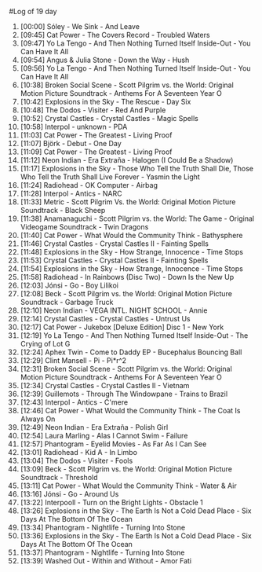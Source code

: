 #Log of 19 day

1. [00:00] Sóley - We Sink - And Leave
1. [09:45] Cat Power - The Covers Record - Troubled Waters
1. [09:47] Yo La Tengo - And Then Nothing Turned Itself Inside-Out - You Can Have It All
1. [09:54] Angus & Julia Stone - Down the Way - Hush
1. [09:56] Yo La Tengo - And Then Nothing Turned Itself Inside-Out - You Can Have It All
1. [10:38] Broken Social Scene - Scott Pilgrim vs. the World: Original Motion Picture Soundtrack - Anthems For A Seventeen Year O
1. [10:42] Explosions in the Sky - The Rescue - Day Six
1. [10:48] The Dodos - Visiter - Red And Purple
1. [10:52] Crystal Castles - Crystal Castles - Magic Spells
1. [10:58] Interpol - unknown - PDA
1. [11:03] Cat Power - The Greatest - Living Proof
1. [11:07] Björk - Debut - One Day
1. [11:09] Cat Power - The Greatest - Living Proof
1. [11:12] Neon Indian - Era Extraña - Halogen (I Could Be a Shadow)
1. [11:17] Explosions in the Sky - Those Who Tell the Truth Shall Die, Those Who Tell the Truth Shall Live Forever - Yasmin the Light
1. [11:24] Radiohead - OK Computer - Airbag
1. [11:28] Interpol - Antics - NARC
1. [11:33] Metric - Scott Pilgrim Vs. the World: Original Motion Picture Soundtrack - Black Sheep
1. [11:38] Anamanaguchi - Scott Pilgrim vs. the World: The Game - Original Videogame Soundtrack - Twin Dragons
1. [11:40] Cat Power - What Would the Community Think - Bathysphere
1. [11:46] Crystal Castles - Crystal Castles II - Fainting Spells
1. [11:48] Explosions in the Sky - How Strange, Innocence - Time Stops
1. [11:53] Crystal Castles - Crystal Castles II - Fainting Spells
1. [11:54] Explosions in the Sky - How Strange, Innocence - Time Stops
1. [11:58] Radiohead - In Rainbows (Disc Two) - Down Is the New Up
1. [12:03] Jónsi - Go - Boy Lilikoi
1. [12:08] Beck - Scott Pilgrim vs. the World: Original Motion Picture Soundtrack - Garbage Truck
1. [12:10] Neon Indian - VEGA INTL. NIGHT SCHOOL - Annie
1. [12:14] Crystal Castles - Crystal Castles - Untrust Us
1. [12:17] Cat Power - Jukebox [Deluxe Edition] Disc 1 - New York
1. [12:19] Yo La Tengo - And Then Nothing Turned Itself Inside-Out - The Crying of Lot G
1. [12:24] Aphex Twin - Come to Daddy EP - Bucephalus Bouncing Ball
1. [12:29] Clint Mansell - Pi - Pi*r^2
1. [12:31] Broken Social Scene - Scott Pilgrim vs. the World: Original Motion Picture Soundtrack - Anthems For A Seventeen Year O
1. [12:34] Crystal Castles - Crystal Castles II - Vietnam
1. [12:39] Guillemots - Through The Windowpane - Trains to Brazil
1. [12:43] Interpol - Antics - C'mere
1. [12:46] Cat Power - What Would the Community Think - The Coat Is Always On
1. [12:49] Neon Indian - Era Extraña - Polish Girl
1. [12:54] Laura Marling - Alas I Cannot Swim - Failure
1. [12:57] Phantogram - Eyelid Movies - As Far As I Can See
1. [13:01] Radiohead - Kid A - In Limbo
1. [13:04] The Dodos - Visiter - Fools
1. [13:09] Beck - Scott Pilgrim vs. the World: Original Motion Picture Soundtrack - Threshold
1. [13:11] Cat Power - What Would the Community Think - Water & Air
1. [13:16] Jónsi - Go - Around Us
1. [13:22] Interpooll - Turn on the Bright Lights - Obstacle 1
1. [13:26] Explosions in the Sky - The Earth Is Not a Cold Dead Place - Six Days At The Bottom Of The Ocean
1. [13:34] Phantogram - Nightlife - Turning Into Stone
1. [13:36] Explosions in the Sky - The Earth Is Not a Cold Dead Place - Six Days At The Bottom Of The Ocean
1. [13:37] Phantogram - Nightlife - Turning Into Stone
1. [13:39] Washed Out - Within and Without - Amor Fati

